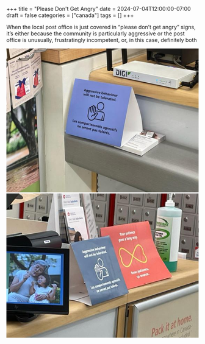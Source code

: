 +++
title = "Please Don't Get Angry"
date = 2024-07-04T12:00:00-07:00
draft = false
categories = ["canada"]
tags = []
+++

When the local post office is just covered in “please don’t get angry” signs, it’s either because the community is particularly aggressive or the post office is unusually, frustratingly incompetent, or, in this case, definitely both

![](./calm.png)
![](./patience.png)
